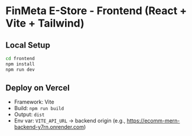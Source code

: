 # FinMeta E-Store - Frontend (React + Vite + Tailwind)

## Local Setup
```bash
cd frontend
npm install
npm run dev
```

## Deploy on Vercel
- Framework: Vite
- Build: `npm run build`
- Output: `dist`
- Env var: `VITE_API_URL` → backend origin (e.g., https://ecomm-mern-backend-y7rn.onrender.com)
